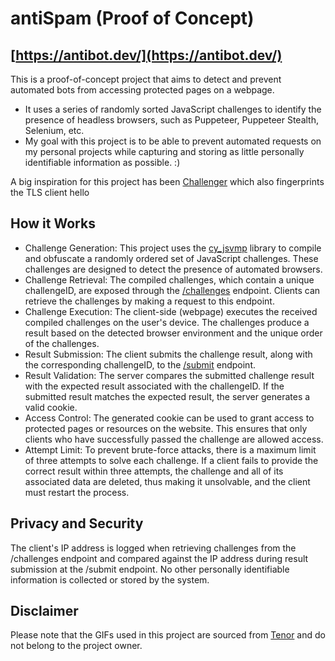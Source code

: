 # antiSpam (Proof of Concept)
## [https://antibot.dev/](https://antibot.dev/)

This is a proof-of-concept project that aims to detect and prevent automated bots from accessing protected pages on a webpage. 
* It uses a series of randomly sorted JavaScript challenges to identify the presence of headless browsers, such as Puppeteer, Puppeteer Stealth, Selenium, etc.
* My goal with this project is to be able to prevent automated requests on my personal projects while capturing and storing as little personally identifiable information as possible. :) 

A big inspiration for this project has been [Challenger](https://github.com/wwhtrbbtt/Challenger) which also fingerprints the TLS client hello

## How it Works
- Challenge Generation: This project uses the [cy_jsvmp](https://github.com/2833844911/cy_jsvmp) library to compile and obfuscate a randomly ordered set of JavaScript challenges. These challenges are designed to detect the presence of automated browsers.
- Challenge Retrieval: The compiled challenges, which contain a unique challengeID, are exposed through the [/challenges](https://antibot.fly.dev/challenges) endpoint. Clients can retrieve the challenges by making a request to this endpoint.
- Challenge Execution: The client-side (webpage) executes the received compiled challenges on the user's device. The challenges produce a result based on the detected browser environment and the unique order of the challenges.
- Result Submission: The client submits the challenge result, along with the corresponding challengeID, to the [/submit](https://antibot.fly.dev/submit) endpoint.
- Result Validation: The server compares the submitted challenge result with the expected result associated with the challengeID. If the submitted result matches the expected result, the server generates a valid cookie.
- Access Control: The generated cookie can be used to grant access to protected pages or resources on the website. This ensures that only clients who have successfully passed the challenge are allowed access.
- Attempt Limit: To prevent brute-force attacks, there is a maximum limit of three attempts to solve each challenge. If a client fails to provide the correct result within three attempts, the challenge and all of its associated data are deleted, thus making it unsolvable, and the client must restart the process.

## Privacy and Security
The client's IP address is logged when retrieving challenges from the /challenges endpoint and compared against the IP address during result submission at the /submit endpoint.
No other personally identifiable information is collected or stored by the system.

## Disclaimer
Please note that the GIFs used in this project are sourced from [Tenor](https://tenor.com/) and do not belong to the project owner.
